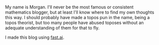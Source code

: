 My name is Morgan. I'll never be the most famous or consistent mathematics blogger, but at least I'll know where to find my own thoughts this way. I should probably have made a topos pun in the name, being a topos theorist, but too many people have abused toposes without an adequate understanding of them for that to fly.

I made this blog using [fast.ai](https://www.fast.ai).
